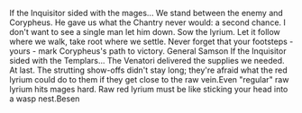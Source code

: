 If the Inquisitor sided with the mages...
We stand between the enemy and Corypheus. He gave us what the Chantry never would: a second chance. I don't want to see a single man let him down.
Sow the lyrium. Let it follow where we walk, take root where we settle. Never forget that your footsteps - yours - mark Corypheus's path to victory.
General Samson
If the Inquisitor sided with the Templars...
The Venatori delivered the supplies we needed. At last. The strutting show-offs didn't stay long; they're afraid what the red lyrium could do to them if they get close to the raw vein.Even "regular" raw lyrium hits mages hard. Raw red lyrium must be like sticking your head into a wasp nest.Besen